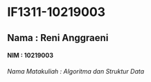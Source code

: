 # IF1311-10219003

## Nama : Reni Anggraeni

#### NIM : 10219003

###### Nama Matakuliah : Algoritma dan Struktur Data
